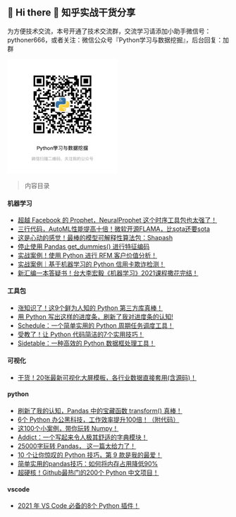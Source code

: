 ## 🙋 Hi there 🌱  知乎实战干货分享

为方便技术交流，本号开通了技术交流群，交流学习请添加小助手微信号：pythoner666，或者关注：微信公众号『Python学习与数据挖掘』，后台回复：加群

<img src="pic/微信图片_20210902150620.jpg" width="250px">

> 内容目录

#### 机器学习

- [超越 Facebook 的 Prophet，NeuralProphet 这个时序工具包也太强了！](https://zhuanlan.zhihu.com/p/405914462)
- [三行代码，AutoML性能提高十倍！微软开源FLAMA，比sota还要sota](https://zhuanlan.zhihu.com/p/405177840)
- [这是心动的感觉！最棒的模型可解释性算法包：Shapash](https://zhuanlan.zhihu.com/p/402445647)
- [停止使用 Pandas get_dummies() 进行特征编码](https://zhuanlan.zhihu.com/p/399924952)
- [实战案例！使用 Python 进行 RFM 客户价值分析！](https://zhuanlan.zhihu.com/p/399956352)
- [实战案例｜基于机器学习的 Python 信用卡欺诈检测！](https://zhuanlan.zhihu.com/p/399865909)
- [新汇编一本答疑书！台大李宏毅《机器学习》2021课程撒花完结！](https://zhuanlan.zhihu.com/p/398017393)


#### 工具包
- [涨知识了！这9个鲜为人知的 Python 第三方库真棒！](https://zhuanlan.zhihu.com/p/405181482)
- [用 Python 写出这样的进度条，刷新了我对进度条的认知!](https://zhuanlan.zhihu.com/p/403641309)
- [Schedule：一个简单实用的 Python 周期任务调度工具！](https://zhuanlan.zhihu.com/p/403576859)
- [受教了！让 Python 代码简洁的7个实用技巧！](https://zhuanlan.zhihu.com/p/402432983)
- [Sidetable：一种高效的 Python 数据框处理工具！](https://zhuanlan.zhihu.com/p/398417886)

#### 可视化

- [干货！20张最新可视化大屏模板，各行业数据直接套用(含源码)！](https://zhuanlan.zhihu.com/p/405240637)

#### python

- [刷新了我的认知，Pandas 中的宝藏函数 transform() 真棒！](https://zhuanlan.zhihu.com/p/405545523)
- [6个 Python 办公黑科技，工作效率提升100倍！（附代码）](https://zhuanlan.zhihu.com/p/404701484)
- [这100个小案例，带你玩转 Numpy！](https://zhuanlan.zhihu.com/p/402452690)
- [Addict：一个写起来令人极其舒适的字典模块！](https://zhuanlan.zhihu.com/p/402436502)
- [25000字玩转 Pandas， 这一篇太给力了！](https://zhuanlan.zhihu.com/p/401215413)
- [10 个让你惊叹的 Python 技巧，第 9 款是我的最爱！](https://zhuanlan.zhihu.com/p/399779968)
- [简单实用的pandas技巧：如何将内存占用降低90%](https://zhuanlan.zhihu.com/p/399681016)
- [超硬核！Github最热门的200个 Python 中文项目！](https://zhuanlan.zhihu.com/p/398032368)


#### vscode
- [2021 年 VS Code 必备的8个 Python 插件！](https://zhuanlan.zhihu.com/p/395594939)




















